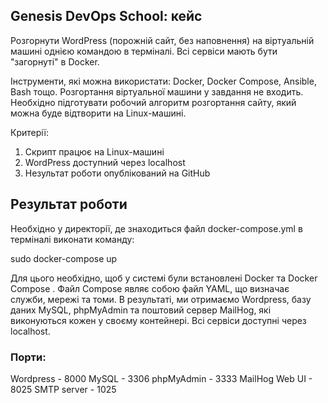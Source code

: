 ## Genesis DevOps School: кейс
Розгорнути WordPress (порожній сайт, без наповнення) на віртуальній машині однією командою в терміналі. Всі сервіси мають бути "загорнуті" в Docker.

Інструменти, які можна використати: Docker, Docker Compose, Ansible, Bash тощо. Розгортання віртуальної машини у завдання не входить. Необхідно підготувати робочий алгоритм розгортання сайту, який можна буде відтворити на Linux-машині.

Критерії:

1. Cкрипт працює на Linux-машині
2. WordPress доступний через localhost
3. Hезультат роботи опублікований на GitHub

## Результат роботи

Необхідно у директорії, де знаходиться файл docker-compose.yml в терміналі виконати команду:
    
sudo docker-compose up

Для цього необхідно, щоб у системі були встановлені Docker та Docker Compose . Файл Compose являє собою файл YAML, що визначає служби, мережі та томи.  В результаті, ми отримаємо Wordpress, базу даних MySQL, phpMyAdmin та поштовий сервер MailHog, які виконуються кожен у своєму контейнері. Всі сервіси доступні через localhost.

### Порти:

Wordpress - 8000
MySQL - 3306
phpMyAdmin - 3333
MailHog Web UI - 8025
SMTP server - 1025



 
